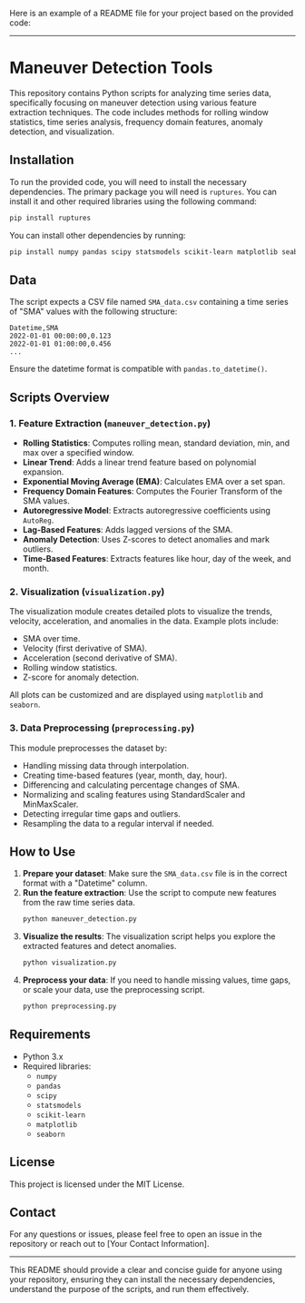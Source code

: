 Here is an example of a README file for your project based on the provided code:

---

# Maneuver Detection Tools

This repository contains Python scripts for analyzing time series data, specifically focusing on maneuver detection using various feature extraction techniques. The code includes methods for rolling window statistics, time series analysis, frequency domain features, anomaly detection, and visualization.

## Installation

To run the provided code, you will need to install the necessary dependencies. The primary package you will need is `ruptures`. You can install it and other required libraries using the following command:

```bash
pip install ruptures
```

You can install other dependencies by running:

```bash
pip install numpy pandas scipy statsmodels scikit-learn matplotlib seaborn
```

## Data

The script expects a CSV file named `SMA_data.csv` containing a time series of "SMA" values with the following structure:

```
Datetime,SMA
2022-01-01 00:00:00,0.123
2022-01-01 01:00:00,0.456
...
```

Ensure the datetime format is compatible with `pandas.to_datetime()`.

## Scripts Overview

### 1. **Feature Extraction (`maneuver_detection.py`)**

- **Rolling Statistics**: Computes rolling mean, standard deviation, min, and max over a specified window.
- **Linear Trend**: Adds a linear trend feature based on polynomial expansion.
- **Exponential Moving Average (EMA)**: Calculates EMA over a set span.
- **Frequency Domain Features**: Computes the Fourier Transform of the SMA values.
- **Autoregressive Model**: Extracts autoregressive coefficients using `AutoReg`.
- **Lag-Based Features**: Adds lagged versions of the SMA.
- **Anomaly Detection**: Uses Z-scores to detect anomalies and mark outliers.
- **Time-Based Features**: Extracts features like hour, day of the week, and month.

### 2. **Visualization (`visualization.py`)**

The visualization module creates detailed plots to visualize the trends, velocity, acceleration, and anomalies in the data. Example plots include:

- SMA over time.
- Velocity (first derivative of SMA).
- Acceleration (second derivative of SMA).
- Rolling window statistics.
- Z-score for anomaly detection.

All plots can be customized and are displayed using `matplotlib` and `seaborn`.

### 3. **Data Preprocessing (`preprocessing.py`)**

This module preprocesses the dataset by:

- Handling missing data through interpolation.
- Creating time-based features (year, month, day, hour).
- Differencing and calculating percentage changes of SMA.
- Normalizing and scaling features using StandardScaler and MinMaxScaler.
- Detecting irregular time gaps and outliers.
- Resampling the data to a regular interval if needed.

## How to Use

1. **Prepare your dataset**: Make sure the `SMA_data.csv` file is in the correct format with a "Datetime" column.
2. **Run the feature extraction**: Use the script to compute new features from the raw time series data.
   ```bash
   python maneuver_detection.py
   ```
3. **Visualize the results**: The visualization script helps you explore the extracted features and detect anomalies.
   ```bash
   python visualization.py
   ```
4. **Preprocess your data**: If you need to handle missing values, time gaps, or scale your data, use the preprocessing script.
   ```bash
   python preprocessing.py
   ```

## Requirements

- Python 3.x
- Required libraries:
  - `numpy`
  - `pandas`
  - `scipy`
  - `statsmodels`
  - `scikit-learn`
  - `matplotlib`
  - `seaborn`

## License

This project is licensed under the MIT License.

## Contact

For any questions or issues, please feel free to open an issue in the repository or reach out to [Your Contact Information].

---

This README should provide a clear and concise guide for anyone using your repository, ensuring they can install the necessary dependencies, understand the purpose of the scripts, and run them effectively.
